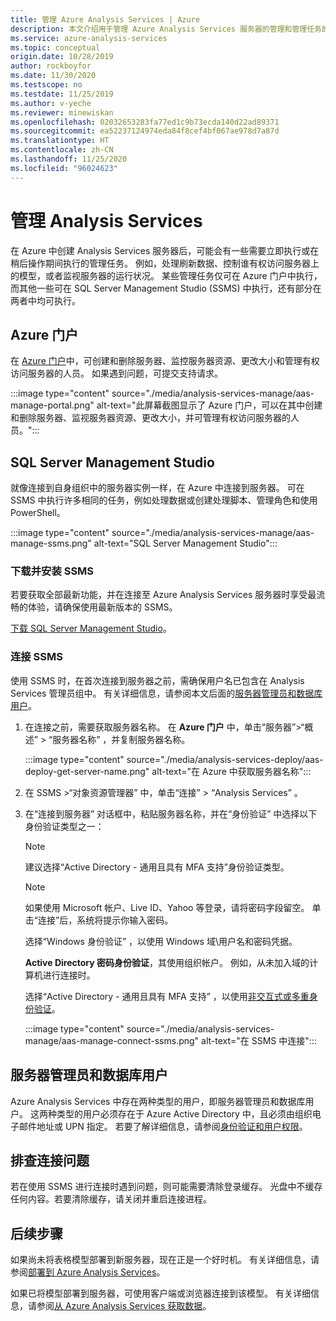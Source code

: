 ```yaml
---
title: 管理 Azure Analysis Services | Azure
description: 本文介绍用于管理 Azure Analysis Services 服务器的管理和管理任务的工具。
ms.service: azure-analysis-services
ms.topic: conceptual
origin.date: 10/28/2019
author: rockboyfor
ms.date: 11/30/2020
ms.testscope: no
ms.testdate: 11/25/2019
ms.author: v-yeche
ms.reviewer: minewiskan
ms.openlocfilehash: 02032653283fa77ed1c9b73ecda140d22ad89371
ms.sourcegitcommit: ea52237124974eda84f8cef4bf067ae978d7a87d
ms.translationtype: HT
ms.contentlocale: zh-CN
ms.lasthandoff: 11/25/2020
ms.locfileid: "96024623"
---
```

# <a name="manage-analysis-services"></a>管理 Analysis Services
在 Azure 中创建 Analysis Services 服务器后，可能会有一些需要立即执行或在稍后操作期间执行的管理任务。 例如，处理刷新数据、控制谁有权访问服务器上的模型，或者监视服务器的运行状况。 某些管理任务仅可在 Azure 门户中执行，而其他一些可在 SQL Server Management Studio (SSMS) 中执行，还有部分在两者中均可执行。

## <a name="azure-portal"></a>Azure 门户
在 [Azure 门户](https://portal.azure.cn/)中，可创建和删除服务器、监控服务器资源、更改大小和管理有权访问服务器的人员。  如果遇到问题，可提交支持请求。

:::image type="content" source="./media/analysis-services-manage/aas-manage-portal.png" alt-text="此屏幕截图显示了 Azure 门户，可以在其中创建和删除服务器、监视服务器资源、更改大小，并可管理有权访问服务器的人员。":::

## <a name="sql-server-management-studio"></a>SQL Server Management Studio
就像连接到自身组织中的服务器实例一样，在 Azure 中连接到服务器。 可在 SSMS 中执行许多相同的任务，例如处理数据或创建处理脚本、管理角色和使用 PowerShell。

:::image type="content" source="./media/analysis-services-manage/aas-manage-ssms.png" alt-text="SQL Server Management Studio":::

### <a name="download-and-install-ssms"></a>下载并安装 SSMS
若要获取全部最新功能，并在连接至 Azure Analysis Services 服务器时享受最流畅的体验，请确保使用最新版本的 SSMS。 

[下载 SQL Server Management Studio](https://docs.microsoft.com/sql/ssms/download-sql-server-management-studio-ssms)。

### <a name="to-connect-with-ssms"></a>连接 SSMS
 使用 SSMS 时，在首次连接到服务器之前，需确保用户名已包含在 Analysis Services 管理员组中。 有关详细信息，请参阅本文后面的[服务器管理员和数据库用户](#server-administrators-and-database-users)。

1. 在连接之前，需要获取服务器名称。 在 **Azure 门户** 中，单击“服务器”>“概述”   > “服务器名称”  ，并复制服务器名称。

    :::image type="content" source="./media/analysis-services-deploy/aas-deploy-get-server-name.png" alt-text="在 Azure 中获取服务器名称":::

2. 在 SSMS >“对象资源管理器”  中，单击“连接”   > “Analysis Services”  。
3. 在“连接到服务器”  对话框中，粘贴服务器名称，并在“身份验证”  中选择以下身份验证类型之一：   
    > [!NOTE]
    > 建议选择“Active Directory - 通用且具有 MFA 支持”身份验证类型。 

    > [!NOTE]
    > 如果使用 Microsoft 帐户、Live ID、Yahoo 等登录，请将密码字段留空。 单击“连接”后，系统将提示你输入密码。
    
    <!-- Not Available on Gmail-->
    
    选择“Windows 身份验证”  ，以使用 Windows 域\用户名和密码凭据。

    **Active Directory 密码身份验证**，其使用组织帐户。 例如，从未加入域的计算机进行连接时。

    选择“Active Directory - 通用且具有 MFA 支持”  ，以使用[非交互式或多重身份验证](../azure-sql/database/authentication-mfa-ssms-overview.md)。 

    :::image type="content" source="./media/analysis-services-manage/aas-manage-connect-ssms.png" alt-text="在 SSMS 中连接":::

<a name="server-administrators"></a>
## <a name="server-administrators-and-database-users"></a><a name="server-administrators-and-database-users"></a>服务器管理员和数据库用户
Azure Analysis Services 中存在两种类型的用户，即服务器管理员和数据库用户。 这两种类型的用户必须存在于 Azure Active Directory 中，且必须由组织电子邮件地址或 UPN 指定。 若要了解详细信息，请参阅[身份验证和用户权限](analysis-services-manage-users.md)。

## <a name="troubleshooting-connection-problems"></a>排查连接问题
若在使用 SSMS 进行连接时遇到问题，则可能需要清除登录缓存。 光盘中不缓存任何内容。若要清除缓存，请关闭并重启连接进程。 

## <a name="next-steps"></a>后续步骤
如果尚未将表格模型部署到新服务器，现在正是一个好时机。 有关详细信息，请参阅[部署到 Azure Analysis Services](analysis-services-deploy.md)。

如果已将模型部署到服务器，可使用客户端或浏览器连接到该模型。 有关详细信息，请参阅[从 Azure Analysis Services 获取数据](analysis-services-connect.md)。

<!-- Update_Description: update meta properties, wording update, update link -->